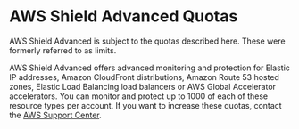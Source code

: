 # AWS Shield Advanced Quotas<a name="shield-limits"></a>

AWS Shield Advanced is subject to the quotas described here\. These were formerly referred to as limits\. 

AWS Shield Advanced offers advanced monitoring and protection for Elastic IP addresses, Amazon CloudFront distributions, Amazon Route 53 hosted zones, Elastic Load Balancing load balancers or AWS Global Accelerator accelerators\. You can monitor and protect up to 1000 of each of these resource types per account\. If you want to increase these quotas, contact the [AWS Support Center](https://console.aws.amazon.com/support/home#/)\. 